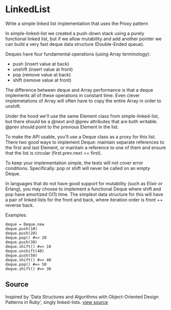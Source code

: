# LinkedList

Write a simple linked list implementation that uses the Proxy pattern

In simple-linked-list we created a push-down stack using a purely
functional linked list, but if we allow mutability and add another
pointer we can build a very fast deque data structure (Double-Ended
queue).

Deques have four fundamental operations (using Array terminology):

* push (insert value at back)
* unshift (insert value at front)
* pop (remove value at back)
* shift (remove value at front)

The difference between deque and Array performance is that a deque
implements all of these operations in constant time. Even clever
implemetations of Array will often have to copy the entire Array
in order to unshift.

Under the hood we'll use the same Element class from
simple-linked-list, but there should be a @next and @prev attributes
that are both writable. @prev should point to the previous Element in
the list.

To make the API usable, you'll use a Deque class as a proxy for this
list. There two good ways to implement Deque: maintain separate references to the
first and last Element, or maintain a reference to one of them and
ensure that the list is circular (first.prev.next == first).

To keep your implementation simple, the tests will not cover error
conditions. Specifically: pop or shift will never be called on an empty Deque.

In languages that do not have good support for mutability (such as
Elixir or Erlang), you may choose to implement a functional Deque
where shift and pop have amortized O(1) time. The simplest data structure
for this will have a pair of linked lists for the front and back,
where iteration order is front ++ reverse back.

Examples:

    deque = Deque.new
    deque.push(10)
    deque.push(20)
    deque.pop() #=> 20
    deque.push(30)
    deque.shift() #=> 10
    deque.unshift(40)
    deque.push(50)
    deque.shift() #=> 40
    deque.pop() #=> 50
    deque.shift() #=> 30


## Source

Inspired by 'Data Structures and Algorithms with Object-Oriented Design Patterns in Ruby', singly linked-lists. [view source](http://www.brpreiss.com/books/opus8/html/page96.html#SECTION004300000000000000000)
